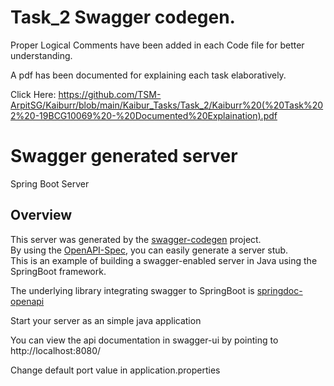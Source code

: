 # Task_2 Swagger codegen.

Proper Logical Comments have been added in each Code file for better understanding. 

A pdf has been documented for explaining each task elaboratively.

Click Here: https://github.com/TSM-ArpitSG/Kaiburr/blob/main/Kaibur_Tasks/Task_2/Kaiburr%20(%20Task%202%20-19BCG10069%20-%20Documented%20Explaination).pdf

# Swagger generated server

Spring Boot Server 


## Overview  
This server was generated by the [swagger-codegen](https://github.com/swagger-api/swagger-codegen) project.  
By using the [OpenAPI-Spec](https://github.com/swagger-api/swagger-core), you can easily generate a server stub.  
This is an example of building a swagger-enabled server in Java using the SpringBoot framework.

The underlying library integrating swagger to SpringBoot is [springdoc-openapi](https://github.com/springdoc/springdoc-openapi)

Start your server as an simple java application  

You can view the api documentation in swagger-ui by pointing to  
http://localhost:8080/  

Change default port value in application.properties
